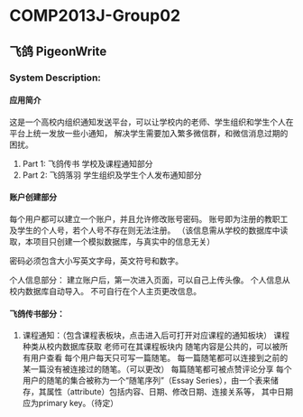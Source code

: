 # COMP2013J-Group02

## 飞鸽 PigeonWrite

### System Description:
#### 应用简介
这是一个高校内组织通知发送平台，可以让学校内的老师、学生组织和学生个人在平台上统一发放一些小通知，
解决学生需要加入繁多微信群，和微信消息过期的困扰。
1. Part 1: 飞鸽传书
学校及课程通知部分
2. Part 2: 飞鸽落羽
学生组织及学生个人发布通知部分

#### 账户创建部分
每个用户都可以建立一个账户，并且允许修改账号密码。
账号即为注册的教职工及学生的个人号，若个人号不存在则无法注册。
（该信息需从学校的数据库中读取，本项目只创建一个模拟数据库，与真实中的信息无关）

密码必须包含大小写英文字母，英文符号和数字。

个人信息部分：
建立账户后，第一次进入页面，可以自己上传头像。
个人信息从校内数据库自动导入。
不可自行在个人主页更改信息。

#### 飞鸽传书部分：
1. 课程通知：（包含课程表板块，点击进入后可打开对应课程的通知板块）
课程种类从校内数据库获取
老师可在其课程板块内
随笔内容是公共的，可以被所有用户查看
每个用户每天只可写一篇随笔。
每一篇随笔都可以连接到之前的某一篇没有被连接过的随笔。（可以更改）
每篇随笔都可被点赞评论分享
每个用户的随笔的集合被称为一个“随笔序列”（Essay Series），由一个表来储存，其属性（attribute）包括内容、日期、修改日期、连接关系等，
其中日期应为primary key。（待定）

